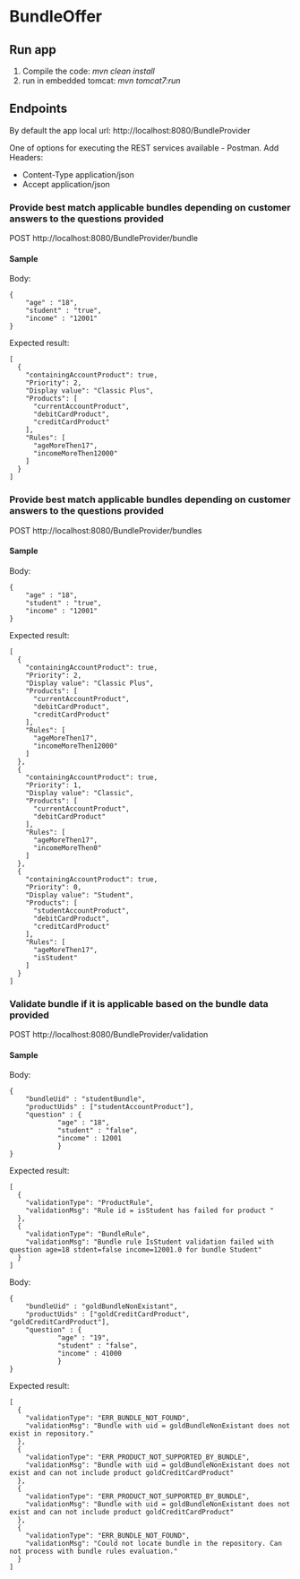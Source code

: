 # BundleOffer

## Run app
1. Compile the code: *mvn clean install*
2. run in embedded tomcat: *mvn tomcat7:run*

## Endpoints
By default the app local url:
http://localhost:8080/BundleProvider

One of options for executing the REST services available - Postman.
Add Headers:
* Content-Type      application/json
* Accept            application/json


### Provide best match applicable bundles depending on customer answers to the questions provided
POST http://localhost:8080/BundleProvider/bundle

#### Sample
Body:

``` 
{
	"age" : "18", 
	"student" : "true",
	"income" : "12001"
}
``` 

Expected result:
``` 
[
  {
    "containingAccountProduct": true,
    "Priority": 2,
    "Display value": "Classic Plus",
    "Products": [
      "currentAccountProduct",
      "debitCardProduct",
      "creditCardProduct"
    ],
    "Rules": [
      "ageMoreThen17",
      "incomeMoreThen12000"
    ]
  }
]
``` 

### Provide best match applicable bundles depending on customer answers to the questions provided
POST http://localhost:8080/BundleProvider/bundles

#### Sample
Body:

``` 
{
	"age" : "18", 
	"student" : "true",
	"income" : "12001"
}
``` 

Expected result:

``` 
[
  {
    "containingAccountProduct": true,
    "Priority": 2,
    "Display value": "Classic Plus",
    "Products": [
      "currentAccountProduct",
      "debitCardProduct",
      "creditCardProduct"
    ],
    "Rules": [
      "ageMoreThen17",
      "incomeMoreThen12000"
    ]
  },
  {
    "containingAccountProduct": true,
    "Priority": 1,
    "Display value": "Classic",
    "Products": [
      "currentAccountProduct",
      "debitCardProduct"
    ],
    "Rules": [
      "ageMoreThen17",
      "incomeMoreThen0"
    ]
  },
  {
    "containingAccountProduct": true,
    "Priority": 0,
    "Display value": "Student",
    "Products": [
      "studentAccountProduct",
      "debitCardProduct",
      "creditCardProduct"
    ],
    "Rules": [
      "ageMoreThen17",
      "isStudent"
    ]
  }
]
``` 

### Validate bundle if it is applicable based on the bundle data provided
POST http://localhost:8080/BundleProvider/validation

#### Sample
Body:

``` 
{
	"bundleUid" : "studentBundle",
	"productUids" : ["studentAccountProduct"],
	"question" : {
			"age" : "18", 
			"student" : "false",
			"income" : 12001
			}
}
``` 

Expected result:
``` 
[
  {
    "validationType": "ProductRule",
    "validationMsg": "Rule id = isStudent has failed for product "
  },
  {
    "validationType": "BundleRule",
    "validationMsg": "Bundle rule IsStudent validation failed with question age=18 stdent=false income=12001.0 for bundle Student"
  }
]
``` 


Body:

``` 
{
	"bundleUid" : "goldBundleNonExistant",
	"productUids" : ["goldCreditCardProduct", "goldCreditCardProduct"],
	"question" : {
			"age" : "19", 
			"student" : "false",
			"income" : 41000
			}
}
``` 

Expected result:

``` 
[
  {
    "validationType": "ERR_BUNDLE_NOT_FOUND",
    "validationMsg": "Bundle with uid = goldBundleNonExistant does not exist in repository."
  },
  {
    "validationType": "ERR_PRODUCT_NOT_SUPPORTED_BY_BUNDLE",
    "validationMsg": "Bundle with uid = goldBundleNonExistant does not exist and can not include product goldCreditCardProduct"
  },
  {
    "validationType": "ERR_PRODUCT_NOT_SUPPORTED_BY_BUNDLE",
    "validationMsg": "Bundle with uid = goldBundleNonExistant does not exist and can not include product goldCreditCardProduct"
  },
  {
    "validationType": "ERR_BUNDLE_NOT_FOUND",
    "validationMsg": "Could not locate bundle in the repository. Can not process with bundle rules evaluation."
  }
]
``` 
